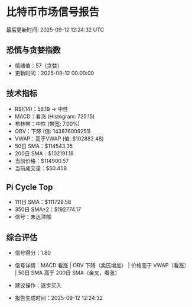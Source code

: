 # 比特币市场信号报告

最后更新时间: 2025-09-12 12:24:32 UTC

## 恐慌与贪婪指数
- 情绪值：57（贪婪）
- 更新时间：2025-09-12 00:00:00

## 技术指标
- RSI(14)：56.19 → 中性
- MACD：看涨 (Histogram: 725.15)
- 布林带：中性 (带宽: 7.00%)
- OBV：下降 (值: 143876009251)
- VWAP：高于VWAP (值: $102882.48)
- 50日 SMA：$114543.35
- 200日 SMA：$102191.18
- 当前价格：$114900.57
- 当前成交量：$50.45B

## Pi Cycle Top
- 111日 SMA：$111729.58
- 350日 SMA×2：$192774.17
- 信号：未达顶部

## 综合评估
- 信号得分：1.80
- 信号详情：MACD 看涨 | OBV 下降（卖压增加） | 价格高于 VWAP（看涨） | 50日 SMA 高于 200日 SMA（金叉，看涨）
- 建议操作：逐步买入

- 报告生成时间：2025-09-12 12:24:32